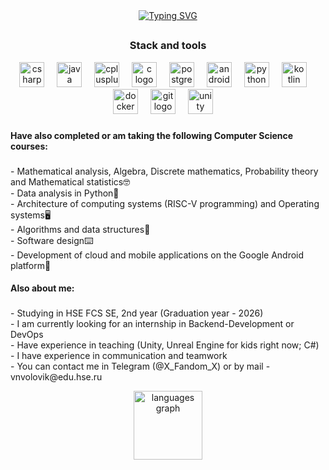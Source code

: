 <div align="center">
  <a href="https://git.io/typing-svg">
    <img src="https://readme-typing-svg.herokuapp.com?font=Bungee+Spice&size=15&pause=1000&center=true&random=false&width=435&lines=Hello%2C+I'm+Vadim;Currently+studying+software+engineer" alt="Typing SVG"/>
  </a>
</div>

##

<h3 align="center">
  Stack and tools
</h3>
<div align="center">
  <img src="https://cdn.jsdelivr.net/gh/devicons/devicon/icons/csharp/csharp-original.svg" height="40" alt="csharp logo"  />
  <img width="12" />
  <img src="https://cdn.jsdelivr.net/gh/devicons/devicon/icons/java/java-original.svg" height="40" alt="java logo"  />
  <img width="12" />
  <img src="https://cdn.jsdelivr.net/gh/devicons/devicon/icons/cplusplus/cplusplus-original.svg" height="40" alt="cplusplus logo"  />
  <img width="12" />
  <img src="https://cdn.jsdelivr.net/gh/devicons/devicon/icons/c/c-original.svg" height="40" alt="c logo"  />
  <img width="12" />
  <img src="https://cdn.jsdelivr.net/gh/devicons/devicon/icons/postgresql/postgresql-original.svg" height="40" alt="postgresql logo"  />
  <img width="12" />
  <img src="https://cdn.jsdelivr.net/gh/devicons/devicon/icons/android/android-original.svg" height="40" alt="android logo"  />
  <img width="12" />
  <img src="https://cdn.jsdelivr.net/gh/devicons/devicon/icons/python/python-original.svg" height="40" alt="python logo"  />
  <img width="12" />
  <img src="https://cdn.jsdelivr.net/gh/devicons/devicon/icons/kotlin/kotlin-original.svg" height="40" alt="kotlin logo"  />
  <img width="12" />
  <img src="https://cdn.jsdelivr.net/gh/devicons/devicon/icons/docker/docker-original.svg" height="40" alt="docker logo"  />
  <img width="12" />
  <img src="https://cdn.jsdelivr.net/gh/devicons/devicon/icons/git/git-original.svg" height="40" alt="git logo"  />
  <img width="12" />
  <img src="https://cdn.jsdelivr.net/gh/devicons/devicon/icons/unity/unity-original.svg" height="40" alt="unity logo"  />
  <img width="12" />
</div>

###

<h4 align="left">
  Have also completed or am taking the following Computer Science courses:
</h4>

###

<p align="left">
  - Mathematical analysis, Algebra, Discrete mathematics, Probability theory and Mathematical statistics🤓<br>
  - Data analysis in Python🐍<br>
  - Architecture of computing systems (RISC-V programming) and Operating systems🖥️<br>
  - Algorithms and data structures🧩<br>
  - Software design⌨️<br>
  - Development of cloud and mobile applications on the Google Android platform📱
</p>

<h4 align="left">
  Also about me:
</h4>

###

<p align="left">
  - Studying in HSE FCS SE, 2nd year (Graduation year - 2026)<br>
  - I am currently looking for an internship in Backend-Development or DevOps<br>
  - Have experience in teaching (Unity, Unreal Engine for kids right now; C#)<br>
  - I have experience in communication and teamwork<br>
  - You can contact me in Telegram (@X_Fandom_X) or by mail - vnvolovik@edu.hse.ru<br>
</p>

<div align=center>
  <img src="https://github-readme-stats.vercel.app/api/top-langs?username=vadiikkk&layout=compact&theme=dark" height="110"alt="languages graph"  />
</div>

<!---TODO: Добавить стату, когда оная не будет пустой :)
[![trophy](https://github-profile-trophy.vercel.app/?username=vadiikkk)](https://github.com/ryo-ma/github-profile-trophy)
[![Anurag's GitHub stats](https://github-readme-stats.vercel.app/api?username=vadiikkk)](https://github.com/anuraghazra/github-readme-stats)-->
